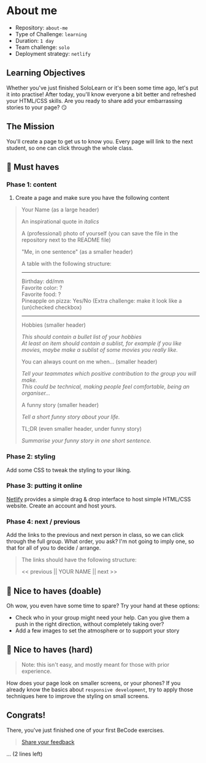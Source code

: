 # About me

- Repository: `about-me`
- Type of Challenge: `learning`
- Duration: `1 day`
- Team challenge: `solo`
- Deployment strategy: `netlify`

## Learning Objectives

Whether you've just finished SoloLearn or it's been some time ago, let's put it into practise!
After today, you'll know everyone a bit better and refreshed your HTML/CSS skills.
Are you ready to share add your embarrassing stories to your page? 😏

## The Mission

You'll create a page to get us to know you.
Every page will link to the next student, so one can click through the whole class.

## 🌱 Must haves

### Phase 1: content

1. Create a page and make sure you have the following content

> Your Name (as a large header)
>
> An inspirational quote in _italics_
>
> A (professional) photo of yourself (you can save the file in the repository next to the README file)
>
> "Me, in one sentence" (as a smaller header)
>
> A table with the following structure:
>
> ---
>
> Birthday: dd/mm  
> Favorite color: ?  
> Favorite food: ?  
> Pineapple on pizza: Yes/No (Extra challenge: make it look like a (un)checked checkbox)
>
> ---
>
> Hobbies (smaller header)
>
> _This should contain a bullet list of your hobbies_  
> _At least on item should contain a sublist, for example if you like movies, maybe make a sublist of some movies you really like._
>
> You can always count on me when... (smaller header)
>
> _Tell your teammates which positive contribution to the group you will make._  
> _This could be technical, making people feel comfortable, being an organiser..._
>
> A funny story (smaller header)
>
> _Tell a short funny story about your life._
>
> TL;DR (even smaller header, under funny story)
>
> _Summarise your funny story in one short sentence._

### Phase 2: styling

Add some CSS to tweak the styling to your liking.

### Phase 3: putting it online

[Netlify](https://www.netlify.com/) provides a simple drag & drop interface to host simple HTML/CSS website.
Create an account and host yours.

### Phase 4: next / previous

Add the links to the previous and next person in class, so we can click through the full group.
What order, you ask? I'm not going to imply one, so that for all of you to decide / arrange.

> The links should have the following structure:
>
> << previous || YOUR NAME || next >>

## 🌼 Nice to haves (doable)

Oh wow, you even have some time to spare? Try your hand at these options:

- Check who in your group might need your help. Can you give them a push in the right direction, without completely taking over?
- Add a few images to set the atmosphere or to support your story

## 🌳 Nice to haves (hard)

> Note: this isn't easy, and mostly meant for those with prior experience.

How does your page look on smaller screens, or your phones?
If you already know the basics about `responsive development`, try to apply those techniques here to improve the styling on small screens.

## Congrats!

There, you've just finished one of your first BeCode exercises.

> [Share your feedback](https://docs.google.com/forms/d/e/1FAIpQLScGi-_JizyaBnWSraNhOeUHPtT8PXbIxPmoBOzLhUhQ6oHadQ/viewform)

... (2 lines left)
